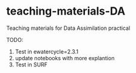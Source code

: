 # teaching-materials-DA
Teaching materials for Data Assimilation practical

TODO:

1. Test in ewatercycle=2.3.1
1. update notebooks with more explantion
1. Test in SURF
